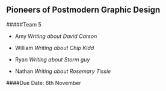 Pioneers of Postmodern Graphic Design
---
#####Team 5
*   Amy *Writing about David Carson*

*   William *Writing about Chip Kidd*

*   Ryan *Writing about Storm guy*

*   Nathan *Writing about Rosemary Tissie*

####Due Date: 6th November

